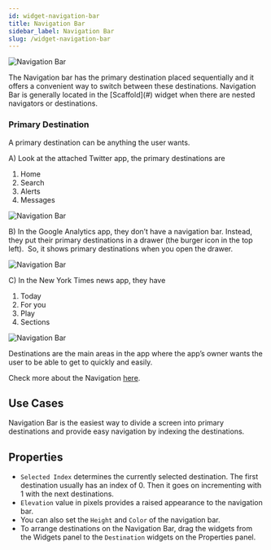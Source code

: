 ```yaml
---
id: widget-navigation-bar
title: Navigation Bar
sidebar_label: Navigation Bar
slug: /widget-navigation-bar
---
```


![Navigation Bar](/img/Widget-Navigation-Bar-1.png)

The Navigation bar has the primary destination placed sequentially and it offers a convenient way to switch between these destinations. Navigation Bar is generally located in the \[Scaffold\](#) widget when there are nested navigators or destinations.

###  Primary Destination

A primary destination can be anything the user wants. 

A) Look at the attached Twitter app, the primary destinations are  

1.  Home
2.  Search
3.  Alerts
4.  Messages

![Navigation Bar](/img/Twitter-Destination.png)

B) In the Google Analytics app, they don’t have a navigation bar. Instead, they put their primary destinations in a drawer (the burger icon in the top left).  So, it shows primary destinations when you open the drawer. 

![Navigation Bar](/img/Google-Analystics-Destination.png)

C) In the New York Times news app, they have  

1.  Today
2.  For you
3.  Play
4.  Sections

![Navigation Bar](/img/News-Destination.png)

Destinations are the main areas in the app where the app’s owner wants the user to be able to get to quickly and easily.

Check more about the Navigation [here](https://m2.material.io/design/navigation/understanding-navigation.html).

## Use Cases

Navigation Bar is the easiest way to divide a screen into primary destinations and provide easy navigation by indexing the destinations.

##  Properties

* `Selected Index` determines the currently selected destination. The first destination usually has an index of 0. Then it goes on incrementing with 1 with the next destinations.
* `Elevation` value in pixels provides a raised appearance to the navigation bar.
* You can also set the `Height` and `Color` of the navigation bar.
* To arrange destinations on the Navigation Bar, drag the widgets from the Widgets panel to the `Destination` widgets on the Properties panel.
